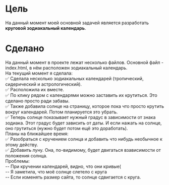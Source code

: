 # Цель
На данный момент моей основной задачей является разработать **круговой зодиакальный календарь**.
# Сделано
На данный момент в проекте лежат несколько файлов. Основной файл - index.html, в нём расположен зодиакальный календарь.  
На текущий момент я сделала:  
:white_check_mark: Сделала несколько зодиакальных календарей (тропический, сидерический и астрологический).  
:white_check_mark: Расположила их вместе.  
:white_check_mark: По клику рядом с календарями можно заставить их крутиться. Это сделано просто ради забавы.  
:white_check_mark: Также добавила солнце на страницу, которое пока что просто крутить вокруг календарей. Потом планируется это убрать.  
:white_check_mark: Теперь солнце показывает нужный градус в зависимости от знака зодиака. Этот градус будет зависить от даты. И если нажать на солнце, оно грутиться (нужно будет потом ещё это доработать).   
Планы на ближайшее время:   
:white_check_mark: Разобраться с кручением солнца и добавить что нибудь необычное к этому действу.     
:white_check_mark: Добавить луну. Она, по-видимому, будет двигаться взависимости от положения солнца.  
Проблемы:  
-- При кручении календарей, видно, что они кривые(  
-- Я заметила, что моё солнце слетело с круга  
-- Если изменять размер сайта, то солнце сдвигается с круга.  
